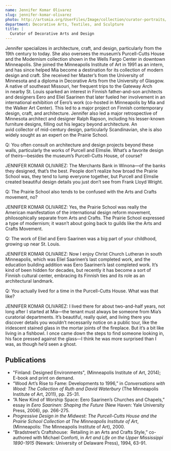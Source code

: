 ```yaml
---
name: Jennifer Komar Olivarez
slug: jennifer-komar-olivarez
photo: http://artsmia.org/UserFiles/Image/collection/curator-portraits/Olivarez.jpg
department: Decorative Arts, Textiles, and Sculpture
title: |
  Curator of Decorative Arts and Design
---
```


Jennifer specializes in architecture, craft, and design, particularly from the 19th century to today. She also oversees the museum’s Purcell-Cutts House and the Modernism collection shown in the Wells Fargo Center in downtown Minneapolis. She joined the Minneapolis Institute of Art in 1991 as an intern, and has since helped Mia become a destination for its collection of modern design and craft. She received her Master’s from the University of Minnesota and a diploma in Decorative Arts from the University of Glasgow. A native of southeast Missouri, her frequent trips to the Gateway Arch in nearby St. Louis sparked an interest in Finnish father-and-son architects and designers Eero and Eliel Saarinen that later fueled her involvement in an international exhibition of Eero’s work (co-hosted in Minneapolis by Mia and the Walker Art Center). This led to a major project on Finnish contemporary design, craft, and architecture. Jennifer also led a major retrospective of Minnesota architect and designer Ralph Rapson, including his lesser-known furniture designs, filling out his legacy beyond architecture. An avid collector of mid-century design, particularly Scandinavian, she is also widely sought as an expert on the Prairie School.

Q: You often consult on architecture and design projects beyond these walls, particularly the works of Purcell and Elmslie. What’s a favorite design of theirs—besides the museum’s Purcell-Cutts House, of course?

JENNIFER KOMAR OLIVAREZ: The Merchants Bank in Winona—of the banks they designed, that’s the best. People don’t realize how broad the Prairie School was, they tend to lump everyone together, but Purcell and Elmslie created beautiful design details you just don’t see from Frank Lloyd Wright.

Q: The Prairie School also tends to be confused with the Arts and Crafts movement, no?

JENNIFER KOMAR OLIVAREZ: Yes, the Prairie School was really the American manifestation of the international design reform movement, philosophically separate from Arts and Crafts. The Prairie School expressed a type of modernism; it wasn’t about going back to guilds like the Arts and Crafts Movement.

Q: The work of Eliel and Eero Saarinen was a big part of your childhood, growing up near St. Louis.

JENNIFER KOMAR OLIVAREZ: Now I enjoy Christ Church Lutheran in south Minneapolis, which was Eliel Saarinen’s last completed work, and the education building addition was Eero Saarinen’s last completed work. It’s kind of been hidden for decades, but recently it has become a sort of Finnish cultural center, embracing its Finnish ties and its role as an architectural landmark.

Q: You actually lived for a time in the Purcell-Cutts House. What was that like?

JENNIFER KOMAR OLIVAREZ: I lived there for about two-and-half years, not long after I started at Mia—the tenant must always be someone from Mia’s curatorial departments. It’s beautiful, really quiet, and living there you discover details you wouldn’t necessarily notice on a public tour, like the iridescent stained glass in the mortar joints of the fireplace. But it’s a bit like living in a fishbowl. I once came down the steps to find someone looking in, his face pressed against the glass—I think he was more surprised than I was, as though he’d seen a ghost.

## Publications
- "Finland: Designed Environments", (Minneapolis Institute of Art, 2014); E-book and print on demand.
- “Wood Art’s Rise to Fame: Developments to 1996,” in <em>Conversations with Wood: The Collection of Ruth and David Waterbury</em> (The Minneapolis Institute of Art, 2011), pp. 25-31.
- “A New Kind of Worship Space: Eero Saarinen’s Churches and Chapels,” essay in <em>Eero Saarinen: Shaping the Future</em> (New Haven: Yale University Press, 2006), pp. 266-275.
- <em>Progressive Design in the Midwest: The Purcell-Cutts House and the Prairie School Collection at The Minneapolis Institute of Art</em>, (Minneapolis: The Minneapolis Institute of Art), 2000.
- “Bradstreet’s Craftshouse:  Retailing in an Arts and Crafts Style,” co-authored with Michael Conforti, in <em>Art and Life on the Upper Mississippi 1890-1915</em> (Newark: University of Delaware Press), 1994, 63-91.
